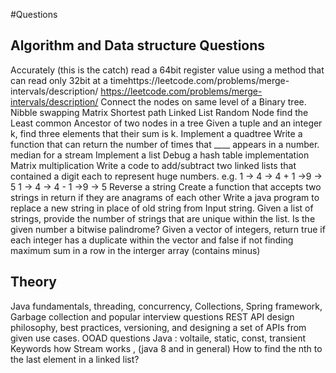 #Questions

## Algorithm and Data structure Questions
Accurately (this is the catch) read a 64bit register value using a method that can read only 32bit at a timehttps://leetcode.com/problems/merge-intervals/description/
https://leetcode.com/problems/merge-intervals/description/
Connect the nodes on same level of a Binary tree.
Nibble swapping
Matrix Shortest path
Linked List Random Node
find the Least common Ancestor of two nodes in a tree
Given a tuple and an integer k, find three elements that their sum is k.
Implement a quadtree
Write a function that can return the number of times that ____ appears in a number.
median for a stream
Implement a list
Debug a hash table implementation
Matrix multiplication
Write a code to add/subtract two linked lists that contained a digit each to represent huge numbers.
    e.g. 1 -> 4 -> 4 + 1 ->9 -> 5
         1 -> 4 -> 4 - 1 ->9 -> 5
Reverse a string
Create a function that accepts two strings in return if they are anagrams of each other
Write a java program to replace a new string in place of old string from Input string.
Given a list of strings, provide the number of strings that are unique within the list.
Is the given number a bitwise palindrome?
Given a vector of integers, return true if each integer has a duplicate within the vector and false if not
finding maximum sum in a row in the interger array (contains minus)



## Theory
Java fundamentals, threading, concurrency, Collections, Spring framework, Garbage collection and popular interview questions
REST API design philosophy, best practices, versioning, and designing a set of APIs from given use cases.
OOAD questions
Java : voltaile, static, const, transient Keywords
how Stream works , (java 8 and in general)
How to find the nth to the last element in a linked list?
